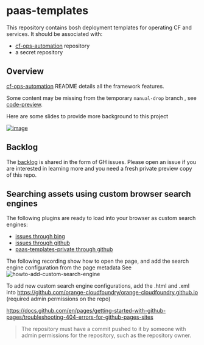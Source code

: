# paas-templates

This repository contains bosh deployment templates for operating CF and services. It should be associated with:
  - [cf-ops-automation](https://github.com/orange-cloudfoundry/cf-ops-automation) repository 
  - a secret repository 

## Overview

[cf-ops-automation](https://github.com/orange-cloudfoundry/cf-ops-automation) README details all the framework features.

Some content may be missing from the temporary `manual-drop` branch , see [code-preview](Readme-code-preview.md).

Here are some slides to provide more background to this project

[![image](https://user-images.githubusercontent.com/4748380/45744218-4cd64c00-bbfe-11e8-9c13-73e798c49427.png)](https://goo.gl/KCLcPm)

## Backlog

The [backlog](https://github.com/orange-cloudfoundry/paas-templates/projects/2) is shared in the form of GH issues. Please open an issue if you are interested in learning more and you need a fresh private preview copy of this repo.

## Searching assets using custom browser search engines

The following plugins are ready to load into your browser as custom search engines:
* [issues through bing](https://orange-cloudfoundry.github.io/search-paas-templates-issues-in-bing-opensearch.html)
* [issues through github](https://orange-cloudfoundry.github.io/search-paas-templates-issues-in-github-opensearch.html)
* [paas-templates-private through github](https://orange-cloudfoundry.github.io/search-paas-templates-PRs-in-github-opensearch.html)

The following recording show how to open the page, and add the search engine configuration from the page metadata
See ![howto-add-custom-search-engine](https://github.com/orange-cloudfoundry/paas-templates/assets/4748380/8df69bd8-ad0a-427b-9856-b8b0998d860a)

To add new custom search engine configurations, add the .html and .xml into https://github.com/orange-cloudfoundry/orange-cloudfoundry.github.io (required admin permissions on the repo) 

https://docs.github.com/en/pages/getting-started-with-github-pages/troubleshooting-404-errors-for-github-pages-sites 
> The repository must have a commit pushed to it by someone with admin permissions for the repository, such as the repository owner.
